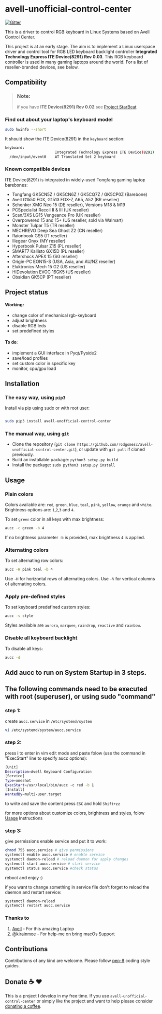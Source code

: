 # avell-unofficial-control-center

[![Gitter](https://badges.gitter.im/Unofficial-CC/Lobby.svg)](https://gitter.im/Unofficial-CC/Lobby?utm_source=badge&utm_medium=badge&utm_campaign=pr-badge)

This is a driver to control RGB keyboard in Linux Systems based on Avell Control Center.

This project is at an early stage.
The aim is to implement a Linux userspace driver and control tool for RGB LED keyboard backlight controller **Integrated Technology Express ITE Device(8291) Rev 0.03**.
This RGB keyboard controller is used in many gaming laptops around the world.
For a list of reseller-branded devices, see below.

## Compatibility

> ### **Note:**
>
> if you have **ITE Device(8291) Rev 0.02**
> see [Project StarBeat](https://github.com/kirainmoe/project-starbeat)

### Find out about your laptop's keyboard model

```bash
sudo hwinfo --short
```

It should show the ITE Device(8291) in the `keyboard` section:

```bash
keyboard:
                       Integrated Technology Express ITE Device(8291)
  /dev/input/event0    AT Translated Set 2 keyboard
```

### Known compatible devices

ITE Device(8291) is integrated in widely-used Tongfang gaming laptop barebones:

- Tongfang GK5CN5Z / GK5CN6Z / GK5CQ7Z / GK5CP0Z (Barebone)
- Avell G1550 FOX, G1513 FOX-7, A65, A52 (BR reseller)
- Schenker XMG Neo 15 (DE reseller), Versions M18 & M19
- PCSpecialist Recoil II & III (UK reseller)
- Scan/3XS LG15 Vengeance Pro (UK reseller)
- Overpowered 15 and 15+ (US reseller, sold via Walmart)
- Monster Tulpar T5 (TR reseller)
- MECHREVO Deep Sea Ghost Z2 (CN reseller)
- Raionbook GS5 (IT reseller)
- Illegear Onyx (MY reseller)
- Hyperbook Pulsar Z15 (PL reseller)
- SMART7 Kallisto GX15D (PL reseller)
- Aftershock APEX 15 (SG reseller)
- Origin-PC EON15-S (USA, Asia, and AU/NZ reseller)
- Eluktronics Mech 15 G2 (US reseller)
- HIDevolution EVOC 16GK5 (US reseller)
- Obsidian GK5CP (PT reseller)

## Project status

#### Working:

- change color of mechanical rgb-keyboard
- adjust brightness
- disable RGB leds
- set predefined styles

#### To do:

- implement a GUI interface in Pyqt/Pyside2
- save/load profiles
- set custom color in specific key
- monitor, cpu/gpu load

## Installation

### The easy way, using `pip3`

Install via pip using sudo or with root user:

```bash

sudo pip3 install avell-unofficial-control-center

```

### The manual way, using `git`

- Clone the repository (`git clone https://github.com/rodgomesc/avell-unofficial-control-center.git`), or update with `git pull` if cloned previously.
- Build an installable package: `python3 setup.py build`
- Install the package: `sudo python3 setup.py install`

## Usage

### Plain colors

Colors available are: `red`, `green`, `blue`, `teal`, `pink`, `yellow`, `orange` and `white`.<br>
Brightness options are: `1`,`2`,`3` and `4`.<br>

To set `green` color in all keys with max brightness:

```bash
aucc -c green -b 4
```

If no brightness parameter `-b` is provided, max brightness `4` is applied.

### Alternating colors

To set alternating row colors:

```bash
aucc -H pink teal -b 4
```

Use `-H` for horizontal rows of alternating colors.
Use `-V` for vertical columns of alternating colors.

### Apply pre-defined styles

To set keyboard predefined custom styles:

```bash
aucc -s style
```

Styles available are `aurora`, `marquee`, `raindrop`, `reactive` and `rainbow`.

### Disable all keyboard backlight

To disable all keys:

```bash
aucc -d
```

## Add aucc to run on System Startup in 3 steps.

## The following commands need to be executed with root (superuser), or using sudo "command"

### step 1:

create `aucc.service` in `/etc/systemd/system`

```bash
vi /etc/systemd/system/aucc.service
```

### step 2:

press i to enter in vim edit mode and paste folow (use the command in "ExecStart" line to specify aucc options):

```bash
[Unit]
Description=Avell Keyboard Configuration
[Service]
Type=oneshot
ExecStart=/usr/local/bin/aucc -c red -b 1
[Install]
WantedBy=multi-user.target
```

to write and save the content press `ESC` and hold `Shift+zz`

for more options about customize colors, brightness and styles, folow [Usage](https://github.com/rodgomesc/avell-unofficial-control-center#usage) Instructions

### step 3:

give permissions enable service and put it to work:

```bash
chmod 755 aucc.service # give permissions
systemctl enable aucc.service # enable service
systemctl daemon-reload # reload daemon for apply changes
systemctl start aucc.service # start service
systemctl status aucc.service #check status
```

reboot and enjoy :)

if you want to change something in service file don't forget to reload the daemon and restart service:

```bash
systemctl daemon-reload
systemctl restart aucc.service
```

### Thanks to

1. [Avell](https://avell.com.br/) - For this amazing Laptop
2. [@kirainmoe](https://github.com/kirainmoe) - For help-me on bring macOs Support

## Contributions

Contributions of any kind are welcome. Please follow [pep-8](https://www.python.org/dev/peps/pep-0008/) coding style guides.

## Donate :coffee: :hearts:

This is a project I develop in my free time. If you use `avell-unofficial-control-center` or simply like the project and want to help please consider [donating a coffee](https://www.buymeacoffee.com/KCZRP52U7).
